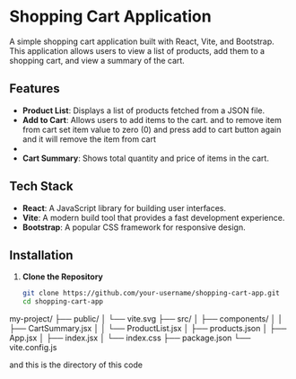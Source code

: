 # Shopping Cart Application

A simple shopping cart application built with React, Vite, and Bootstrap. This application allows users to view a list of products, add them to a shopping cart, and view a summary of the cart.

## Features

- **Product List**: Displays a list of products fetched from a JSON file.
- **Add to Cart**: Allows users to add items to the cart. and to remove item from cart set item value to zero (0) and press add to cart button 
again and it will remove the item from cart
- 
- **Cart Summary**: Shows total quantity and price of items in the cart.

## Tech Stack

- **React**: A JavaScript library for building user interfaces.
- **Vite**: A modern build tool that provides a fast development experience.
- **Bootstrap**: A popular CSS framework for responsive design.

## Installation

1. **Clone the Repository**

   ```bash
   git clone https://github.com/your-username/shopping-cart-app.git
   cd shopping-cart-app
my-project/
├── public/
│   └── vite.svg
├── src/
│   ├── components/
│   │   ├── CartSummary.jsx
│   │   └── ProductList.jsx
│   ├── products.json
│   ├── App.jsx
│   ├── index.jsx
│   └── index.css
├── package.json
└── vite.config.js

and this is the directory of this code
